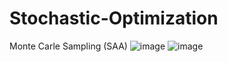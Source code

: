 # Stochastic-Optimization
Monte Carle Sampling (SAA)
![image](https://github.com/reyhanemhd/Stochastic-Optimization/assets/131933257/660a7f3b-11ae-47cf-9bfb-7b65e96b139c)
![image](https://github.com/reyhanemhd/Stochastic-Optimization/assets/131933257/4ccce205-9edf-4427-b1a2-63f01b1ab016)
